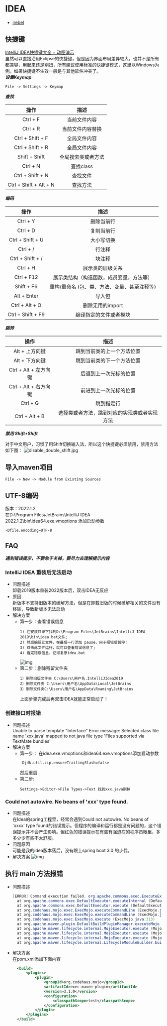 # IDEA

- [jrebel](./jrebel/README.md)

## 快捷键
[IntelliJ IDEA快捷键大全 + 动图演示](https://mp.weixin.qq.com/s/vWaDp-yVTMTdZbOX6H_3Kw)<br/>
虽然可以直接沿用Eclipse的快捷键，但是因为界面布局差异较大，也并不是所有都兼容，用起来还是别扭，所有建议使用标准的快捷键模式，这里以Windows为例。如果快捷键不生效一般是与其他软件冲突了。<br>
***设置Keymap***
```text
File -> Settings -> Keymap
```

***查找***

| **操作** | **描述** |
| :---: | :---: |
| Ctrl + F | 当前文件内容 |
| Ctrl + R | 当前文件内容替换 |
| Ctrl + Shift + F | 全局文件内容 |
| Ctrl + Shift + R | 全局文件内容 |
| Shift + Shift | 全局搜索类或者方法 |
| Ctrl + N | 查找class |
| Ctrl + Shift + N | 查找文件 |
| Ctrl + Shift + Alt + N | 查找方法 |

***编码***

| **操作** | **描述** |
| :---: | :---: |
| Ctrl + Y | 删除当前行 |
| Ctrl + D | 复制当前行 |
| Ctrl + Shift + U | 大小写切换 |
| Ctrl + / | 行注释 |
| Ctrl + Shift + / | 块注释 |
| Ctrl + H | 展示类的层级关系 |
| Ctrl + F12 | 展示类结构（构造函数，成员变量，方法等） |
| Shift + F6 | 重构/重命名 (包、类、方法、变量、甚至注释等) |
| Alt + Enter | 导入包 |
| Ctrl + Alt + O | 删除无用的import |
| Ctrl + Shift + F9 | 编译指定的文件或者模块 |

***跳转***

| **操作** | **描述** |
| :---: | :---: |
| Alt + 上方向键 | 跳到当前类的上一个方法位置 |
| Alt + 下方向键 | 跳到当前类的下一个方法位置 |
| Ctrl + Alt + 左方向键 | 后退到上一次光标的位置 |
| Ctrl + Alt + 右方向键 | 前进到上一次光标的位置 |
| Ctrl + G | 跳到指定行 |
| Ctrl + Alt + B | 选择类或者方法，跳到对应的实现类或者实现方法 |


***禁用 Shift+Shift*** 

对于中文用户，习惯了用Shift切换输入法，所以这个快捷键必须禁用，禁用方法如下图：
![disable_double_shift.jpg](./images/disable_double_shift.jpg)


## 导入maven项目
```text
File -> New -> Module from Existing Sources
```

## UTF-8编码
版本：2022.1.2 <br/>
在D:\Program Files\JetBrains\IntelliJ IDEA 2022.1.2\bin\idea64.exe.vmoptions 添加启动参数 
```text
-Dfile.encoding=UTF-8
```

## FAQ
***遇到错误提示，不要急于关掉，要尽力去理解提示内容***

### IntelliJ IDEA 重装后无法启动 
* 问题描述 <br/>
  卸载2019版本重装2022版本后，双击IDEA无反应
* 原因 <br/>
  新版本不支持旧版本的破解方法，但是在卸载旧版的时候破解相关的文件没有移除，导致新版本无法启动
* 解决方案 <br/>
  - 第一步：查看错误信息
    ```text
    1) 在安装目录下找到D:\Program Files\JetBrains\IntelliJ IDEA 2019\bin\idea.bat文件;
    2) 然后编辑此文件，在最后一行添加 pause，用于报错后暂停；
    3) 双击此文件运行，就可以查看错误信息了;
    4) 看完错误信息，记得复原idea.bat
    ```
    ![img](./images/idea-bat.jpg) <br/>
  - 第二步：删除残留文件夹
    ```text
    1）删除旧版文件夹 C:\Users\用户名.IntelliJIdea2019
    2）删除文件夹 C:\Users\用户名\AppData\Local\JetBrains
    3）删除文件夹C:\Users\用户名\AppData\Roaming\JetBrains
    ```
    上面步骤完成后再双击IDEA就能正常启动了！

### 创建接口时报错
* 问题描述<br/>
  Unable to parse template "Interface" Error message: Selected class file name 'xxx.java' mapped to not java file type 'Files supported via TextMate bundles' <br/>
* 解决方案 
  - 第一步： 在idea.exe.vmoptions和idea64.exe.vmoptions添加启动参数
    ```text
    -Djdk.util.zip.ensureTrailingSlash=false
    ```
    然后重启   
  - 第二步: 
    ```text
    Settings->Editor->File Types->Text 找到xxx.java删掉
    ```

### Could not autowire. No beans of 'xxx' type found.
* 问题描述<br/>
  在Idea的spring工程里，经常会遇到Could not autowire. No beans of 'xxxx' type found的错误提示。但程序的编译和运行都是没有问题的，这个错误提示并不会产生影响。但红色的错误提示在有些有强迫症的程序员眼里，多多少少有些不太舒服。
* 问题原因<br/>
  可能是我的idea版本落后，没有跟上spring boot 3.0 的步伐。
* 解决方案
  ![img](./images/Settings_Editor_Inspection.png)

## 执行 main 方法报错
* 问题描述
  ```java
  [ERROR] Command execution failed. org.apache.commons.exec.ExecuteException: Process exited with an error: 1 (Exit value: 1)
    at org.apache.commons.exec.DefaultExecutor.executeInternal (DefaultExecutor.java:404)
    at org.apache.commons.exec.DefaultExecutor.execute (DefaultExecutor.java:166)
    at org.codehaus.mojo.exec.ExecMojo.executeCommandLine (ExecMojo.java:804)
    at org.codehaus.mojo.exec.ExecMojo.executeCommandLine (ExecMojo.java:751)
    at org.codehaus.mojo.exec.ExecMojo.execute (ExecMojo.java:313)
    at org.apache.maven.plugin.DefaultBuildPluginManager.executeMojo (DefaultBuildPluginManager.java:137)
    at org.apache.maven.lifecycle.internal.MojoExecutor.execute (MojoExecutor.java:210)
    at org.apache.maven.lifecycle.internal.MojoExecutor.execute (MojoExecutor.java:156)
    at org.apache.maven.lifecycle.internal.MojoExecutor.execute (MojoExecutor.java:148)
    at org.apache.maven.lifecycle.internal.LifecycleModuleBuilder.buildProject (LifecycleModuleBuilder.java:117)
  ```
* 解决方案<br/>
  在pom.xml添加下面内容
  ```xml
    <build>
        <plugins>
            <plugin>
                <groupId>org.codehaus.mojo</groupId>
                <artifactId>exec-maven-plugin</artifactId>
                <version>3.1.0</version>
                <configuration>
                    <classpathScope>test</classpathScope>
                </configuration>
            </plugin>
        </plugins>
    </build>
  ```